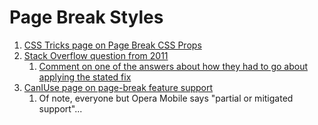 Page Break Styles
=================

1. [CSS Tricks page on Page Break CSS Props][ss-1]
2. [Stack Overflow question from 2011][ss-2]
    1. [Comment on one of the answers about how they had to go about applying the stated fix][ss-2-1]
3. [CanIUse page on page-break feature support][ss-3]
    1. Of note, everyone but Opera Mobile says "partial or mitigated support"...

[ss-1]: https://css-tricks.com/almanac/properties/p/page-break/
[ss-2]: https://stackoverflow.com/questions/7706504/page-break-inside-doesnt-work-in-chrome
[ss-2-1]: https://stackoverflow.com/questions/7706504/page-break-inside-doesnt-work-in-chrome#comment86526687_12386608
[ss-3]: https://caniuse.com/#feat=css-page-break
